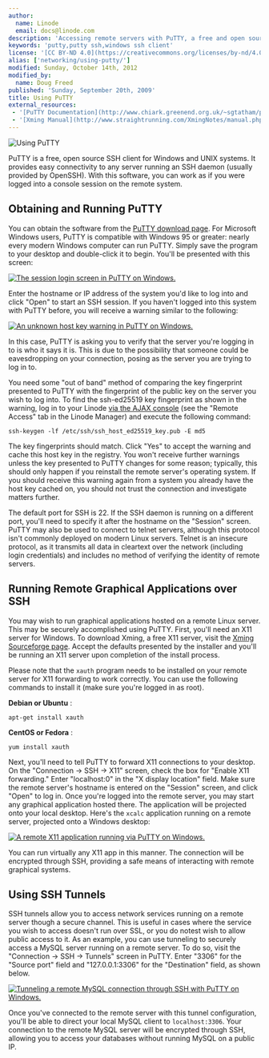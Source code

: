 ```yaml
---
author:
  name: Linode
  email: docs@linode.com
description: 'Accessing remote servers with PuTTY, a free and open source SSH client for Windows and UNIX systems.'
keywords: 'putty,putty ssh,windows ssh client'
license: '[CC BY-ND 4.0](https://creativecommons.org/licenses/by-nd/4.0)'
alias: ['networking/using-putty/']
modified: Sunday, October 14th, 2012
modified_by:
  name: Doug Freed
published: 'Sunday, September 20th, 2009'
title: Using PuTTY
external_resources:
 - '[PuTTY Documentation](http://www.chiark.greenend.org.uk/~sgtatham/putty/docs.html)'
 - '[Xming Manual](http://www.straightrunning.com/XmingNotes/manual.php)'
---
```


![Using PuTTY](/docs/assets/using-putty.png "Using PuTTY")

PuTTY is a free, open source SSH client for Windows and UNIX systems. It provides easy connectivity to any server running an SSH daemon (usually provided by OpenSSH). With this software, you can work as if you were logged into a console session on the remote system.

## Obtaining and Running PuTTY

You can obtain the software from the [PuTTY download page](http://www.chiark.greenend.org.uk/~sgtatham/putty/download.html). For Microsoft Windows users, PuTTY is compatible with Windows 95 or greater: nearly every modern Windows computer can run PuTTY. Simply save the program to your desktop and double-click it to begin. You'll be presented with this screen:

[![The session login screen in PuTTY on Windows.](/docs/assets/160-putty-01-session.png)](/docs/assets/160-putty-01-session.png)

Enter the hostname or IP address of the system you'd like to log into and click "Open" to start an SSH session. If you haven't logged into this system with PuTTY before, you will receive a warning similar to the following:

[![An unknown host key warning in PuTTY on Windows.](/docs/assets/161-putty-02-host-key-warning.png)](/docs/assets/161-putty-02-host-key-warning.png)

In this case, PuTTY is asking you to verify that the server you're logging in to is who it says it is. This is due to the possibility that someone could be eavesdropping on your connection, posing as the server you are trying to log in to.

You need some "out of band" method of comparing the key fingerprint presented to PuTTY with the fingerprint of the public key on the server you wish to log into. To find the ssh-ed25519 key fingerprint as shown in the warning, log in to your Linode [via the AJAX console](/docs/networking/using-the-linode-shell-lish/) (see the "Remote Access" tab in the Linode Manager) and execute the following command:

    ssh-keygen -lf /etc/ssh/ssh_host_ed25519_key.pub -E md5

The key fingerprints should match. Click "Yes" to accept the warning and cache this host key in the registry. You won't receive further warnings unless the key presented to PuTTY changes for some reason; typically, this should only happen if you reinstall the remote server's operating system. If you should receive this warning again from a system you already have the host key cached on, you should not trust the connection and investigate matters further.

The default port for SSH is 22. If the SSH daemon is running on a different port, you'll need to specify it after the hostname on the "Session" screen. PuTTY may also be used to connect to telnet servers, although this protocol isn't commonly deployed on modern Linux servers. Telnet is an insecure protocol, as it transmits all data in cleartext over the network (including login credentials) and includes no method of verifying the identity of remote servers.

## Running Remote Graphical Applications over SSH

You may wish to run graphical applications hosted on a remote Linux server. This may be securely accomplished using PuTTY. First, you'll need an X11 server for Windows. To download Xming, a free X11 server, visit the [Xming Sourceforge page](http://sourceforge.net/projects/xming/). Accept the defaults presented by the installer and you'll be running an X11 server upon completion of the install process.

Please note that the `xauth` program needs to be installed on your remote server for X11 forwarding to work correctly. You can use the following commands to install it (make sure you're logged in as root).

**Debian or Ubuntu** :

    apt-get install xauth 

**CentOS or Fedora** :

    yum install xauth 

Next, you'll need to tell PuTTY to forward X11 connections to your desktop. On the "Connection -\> SSH -\> X11" screen, check the box for "Enable X11 forwarding." Enter "localhost:0" in the "X display location" field. Make sure the remote server's hostname is entered on the "Session" screen, and click "Open" to log in. Once you're logged into the remote server, you may start any graphical application hosted there. The application will be projected onto your local desktop. Here's the `xcalc` application running on a remote server, projected onto a Windows desktop:

[![A remote X11 application running via PuTTY on Windows.](/docs/assets/162-putty-03-xcalc-running.png)](/docs/assets/162-putty-03-xcalc-running.png)

You can run virtually any X11 app in this manner. The connection will be encrypted through SSH, providing a safe means of interacting with remote graphical systems.

## Using SSH Tunnels

SSH tunnels allow you to access network services running on a remote server though a secure channel. This is useful in cases where the service you wish to access doesn't run over SSL, or you do notest wish to allow public access to it. As an example, you can use tunneling to securely access a MySQL server running on a remote server. To do so, visit the "Connection -\> SSH -\> Tunnels" screen in PuTTY. Enter "3306" for the "Source port" field and "127.0.0.1:3306" for the "Destination" field, as shown below.

[![Tunneling a remote MySQL connection through SSH with PuTTY on Windows.](/docs/assets/163-putty-04-mysql-ssh-tunnel.png)](/docs/assets/163-putty-04-mysql-ssh-tunnel.png)

Once you've connected to the remote server with this tunnel configuration, you'll be able to direct your local MySQL client to `localhost:3306`. Your connection to the remote MySQL server will be encrypted through SSH, allowing you to access your databases without running MySQL on a public IP.